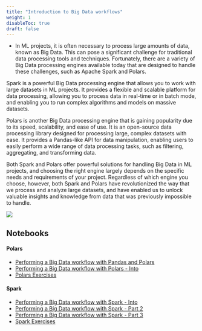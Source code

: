 ```yaml
---
title: "Introduction to Big Data workflows"
weight: 1
disableToc: true
draft: false
---
```



* In ML projects, it is often necessary to process large amounts of data, known as Big Data. This can pose a significant challenge for traditional data processing tools and techniques. Fortunately, there are a variety of Big Data processing engines available today that are designed to handle these challenges, such as Apache Spark and Polars.

Spark is a powerful Big Data processing engine that allows you to work with large datasets in ML projects. It provides a flexible and scalable platform for data processing, allowing you to process data in real-time or in batch mode, and enabling you to run complex algorithms and models on massive datasets.

Polars is another Big Data processing engine that is gaining popularity due to its speed, scalability, and ease of use. It is an open-source data processing library designed for processing large, complex datasets with ease. It provides a Pandas-like API for data manipulation, enabling users to easily perform a wide range of data processing tasks, such as filtering, aggregating, and transforming data.

Both Spark and Polars offer powerful solutions for handling Big Data in ML projects, and choosing the right engine largely depends on the specific needs and requirements of your project. Regardless of which engine you choose, however, both Spark and Polars have revolutionized the way that we process and analyze large datasets, and have enabled us to unlock valuable insights and knowledge from data that was previously impossible to handle.

![](https://www.dominodatalab.com/hs-fs/hubfs/Imported_Blog_Media/polars_benchmark.png?width=774&name=polars_benchmark.png)

   

## Notebooks

#### Polars
* [Performing a Big Data workflow with Pandas and Polars](https://colab.research.google.com/github/aaubs/ds-master/blob/main/notebooks/M6_Performing_a_Big_Data_workflow_with_Pandas_and_Polars.ipynb)
* [Performing a Big Data workflow with Polars - Into](https://colab.research.google.com/github/aaubs/ds-master/blob/main/notebooks/M6_Performing_a_Big_Data_workflow_with_Polars_Into.ipynb)
* [Polars Exercises](https://colab.research.google.com/github/aaubs/ds-master/blob/main/notebooks/M6_Polars_Exercises.ipynb)
<!-- * [Polars Exercises - Solutions](https://colab.research.google.com/github/aaubs/ds-master/blob/main/notebooks/M6_Polars_Exercises_Soultions.ipynb) -->

#### Spark
* [Performing a Big Data workflow with Spark - Into](https://colab.research.google.com/github/aaubs/ds-master/blob/main/notebooks/M6_Performing_a_Big_Data_workflow_with_Spark_Into.ipynb)
* [Performing a Big Data workflow with Spark - Part 2](https://colab.research.google.com/github/aaubs/ds-master/blob/main/notebooks/M6_Performing_a_Big_Data_workflow_with_Spark_Part2.ipynb)
* [Performing a Big Data workflow with Spark - Part 3](https://colab.research.google.com/github/aaubs/ds-master/blob/main/notebooks/M6_Performing_a_Big_Data_workflow_with_Spark_Part3.ipynb)
* [Spark Exercises](https://colab.research.google.com/github/aaubs/ds-master/blob/main/notebooks/M6_Spark_Exercises.ipynb)
<!-- * [Spark Exercises - Solutions](https://colab.research.google.com/github/aaubs/ds-master/blob/main/notebooks/M6_Spark_Exercises_Soultions.ipynb) -->